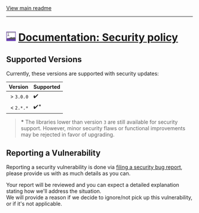 [//]: # (Header)

<a href="https://github.com/Marvin-Brouwer/FluentSerializer#readme">
	View main readme
</a><hr/>
<h1>
	<img alt="icon" width="26" height="26"
		src="/docs/logo/Logo.default.optimized.svg" />
	<a href="/docs/help/Security.md#readme">
		Documentation: Security policy
	</a>
</h1>

[//]: # (Body)

## Supported Versions

Currently, these versions are supported with security updates:

| Version   | Supported           |
| --------: | ------------------- |
| > `3.0.0` | :heavy_check_mark:  |
| < `2.*.*` | :heavy_check_mark:* |

> __*__ The libraries lower than version `3` are still available for security support.
> However, minor security flaws or functional improvements may be rejected in favor of upgrading.

## Reporting a Vulnerability

Reporting a security vulnerability is done via [filing a security bug report](https://github.com/Marvin-Brouwer/FluentSerializer/issues/new?assignees=&labels=bug&template=security_bug_report.md&title=), please provide us with as much details as you can.

Your report will be reviewed and you can expect a detailed explanation stating how we'll address the situation.  
We will provide a reason if we decide to ignore/not pick up this vulnerability, or if it's not applicable.
